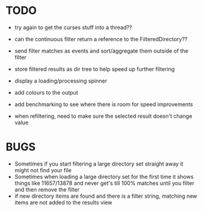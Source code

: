 # TODO

- try again to get the curses stuff into a thread??

- can the continuous filter return a reference to the FilteredDirectory??
- send filter matches as events and sort/aggregate them outside of the filter
- store filtered results as dir tree to help speed up further filtering
- display a loading/processing spinner
- add colours to the output
- add benchmarking to see where there is room for speed improvements
- when refiltering, need to make sure the selected result doesn't change value

# BUGS

- Sometimes if you start filtering a large directory set straight away it might not find your file
- Sometimes when loading a large directory set for the first time it shows things like 11657/13878 and never get's
  till 100% matches until you filter and then remove the filter
- if new directory items are found and there is a filter string, matching new items are not added to the results view
